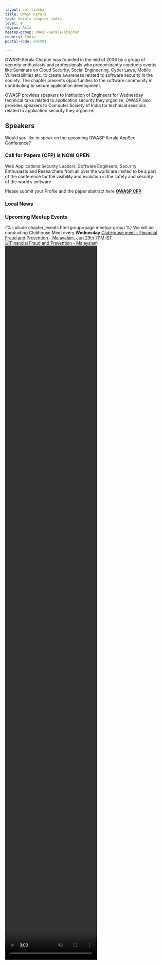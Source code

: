 ```yaml
---
layout: col-sidebar
title: OWASP Kerala
tags: kerala chapter india
level: 4
region: Asia
meetup-group: OWASP-Kerala-Chapter
country: India
postal-code: 695581

---
```


OWASP Kerala Chapter was founded in the mid of 2006 by a group of security enthusiasts and professionals who predominantly conducts events like Seminars on Cloud Security, Social Engineering, Cyber Laws, Mobile Vulnerabilities etc. to create awareness related to software security in the society. The chapter presents opportunities to the software community in contributing to secure application development.

OWASP provides speakers to Institution of Engineers for Wednesday technical talks related to application security they organize. OWASP also provides speakers to Computer Society of India for technical sessions related to application security they organize.

## Speakers

Would you like to speak on the upcoming OWASP Kerala AppSec Conference?

### Call for Papers (CFP) is NOW OPEN

Web Applications Security Leaders, Software Engineers, Security Enthusiasts and Researchers from all over the world are invited to be a part of the conference for the visibility and evolution in the safety and security of the world’s software.


Please submit your Profile and the paper abstract here **[OWASP CFP](https://forms.gle/9HaieZZiHHKKKQzQ7)**.

### Local News

### Upcoming Meetup Events

 {% include chapter_events.html group=page.meetup-group %}
We will be conducting Clubhouse Meet every **Wednesday**
[ClubHouse meet - Financial Fraud and Prevention - Malayalam, Jun 29th 7PM IST](https://www.clubhouse.com/join/owasp-kerala/HqHn9xW4/xpXlDRQz)
![Financial Fraud and Prevention - Malayalam](assets/images/images/financial-fraud-and-prevention.jpeg)
 <video width="60%" height="60%" autoplay muted>
 <source src="assets/images/jun_09_2021.mp4" type="video/mp4">
 </video>

